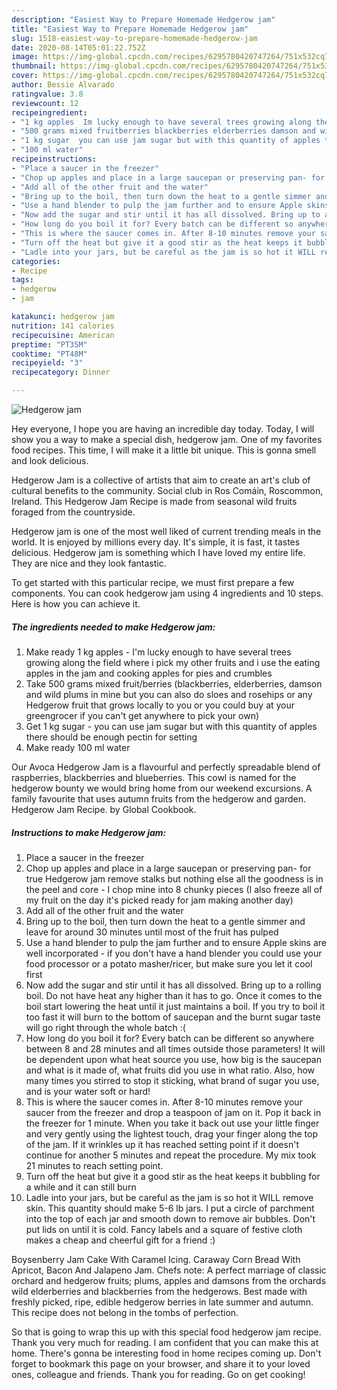 ```yaml
---
description: "Easiest Way to Prepare Homemade Hedgerow jam"
title: "Easiest Way to Prepare Homemade Hedgerow jam"
slug: 1518-easiest-way-to-prepare-homemade-hedgerow-jam
date: 2020-08-14T05:01:22.752Z
image: https://img-global.cpcdn.com/recipes/6295780420747264/751x532cq70/hedgerow-jam-recipe-main-photo.jpg
thumbnail: https://img-global.cpcdn.com/recipes/6295780420747264/751x532cq70/hedgerow-jam-recipe-main-photo.jpg
cover: https://img-global.cpcdn.com/recipes/6295780420747264/751x532cq70/hedgerow-jam-recipe-main-photo.jpg
author: Bessie Alvarado
ratingvalue: 3.8
reviewcount: 12
recipeingredient:
- "1 kg apples  Im lucky enough to have several trees growing along the field where i pick my other fruits and i use the eating apples in the jam and cooking apples for pies and crumbles"
- "500 grams mixed fruitberries blackberries elderberries damson and wild plums in mine but you can also do sloes and rosehips or any Hedgerow fruit that grows locally to you or you could buy at your greengrocer if you cant get anywhere to pick your own"
- "1 kg sugar  you can use jam sugar but with this quantity of apples there should be enough pectin for setting"
- "100 ml water"
recipeinstructions:
- "Place a saucer in the freezer"
- "Chop up apples and place in a large saucepan or preserving pan- for true Hedgerow jam remove stalks but nothing else all the goodness is in the peel and core - I chop mine into 8 chunky pieces (I also freeze all of my fruit on the day it&#39;s picked ready for jam making another day)"
- "Add all of the other fruit and the water"
- "Bring up to the boil, then turn down the heat to a gentle simmer and leave for around 30 minutes until most of the fruit has pulped"
- "Use a hand blender to pulp the jam further and to ensure Apple skins are well incorporated - if you don&#39;t have a hand blender you could use your food processor or a potato masher/ricer, but make sure you let it cool first"
- "Now add the sugar and stir until it has all dissolved. Bring up to a rolling boil. Do not have heat any higher than it has to go. Once it comes to the boil start lowering the heat until it just maintains a boil. If you try to boil it too fast it will burn to the bottom of saucepan and the burnt sugar taste will go right through the whole batch :("
- "How long do you boil it for? Every batch can be different so anywhere between 8 and 28 minutes and all times outside those parameters! It will be dependent upon what heat source you use, how big is the saucepan and what is it made of, what fruits did you use in what ratio. Also, how many times you stirred to stop it sticking, what brand of sugar you use, and is your water soft or hard!"
- "This is where the saucer comes in. After 8-10 minutes remove your saucer from the freezer and drop a teaspoon of jam on it. Pop it back in the freezer for 1 minute. When you take it back out use your little finger and very gently using the lightest touch, drag your finger along the top of the jam. If it wrinkles up it has reached setting point if it doesn&#39;t continue for another 5 minutes and repeat the procedure. My mix took 21 minutes to reach setting point."
- "Turn off the heat but give it a good stir as the heat keeps it bubbling for a while and it can still burn"
- "Ladle into your jars, but be careful as the jam is so hot it WILL remove skin. This quantity should make 5-6 lb jars. I put a circle of parchment into the top of each jar and smooth down to remove air bubbles. Don&#39;t put lids on until it is cold. Fancy labels and a square of festive cloth makes a cheap and cheerful gift for a friend :)"
categories:
- Recipe
tags:
- hedgerow
- jam

katakunci: hedgerow jam 
nutrition: 141 calories
recipecuisine: American
preptime: "PT35M"
cooktime: "PT48M"
recipeyield: "3"
recipecategory: Dinner

---
```



![Hedgerow jam](https://img-global.cpcdn.com/recipes/6295780420747264/751x532cq70/hedgerow-jam-recipe-main-photo.jpg)

Hey everyone, I hope you are having an incredible day today. Today, I will show you a way to make a special dish, hedgerow jam. One of my favorites food recipes. This time, I will make it a little bit unique. This is gonna smell and look delicious.

Hedgerow Jam is a collective of artists that aim to create an art&#39;s club of cultural benefits to the community. Social club in Ros Comáin, Roscommon, Ireland. This Hedgerow Jam Recipe is made from seasonal wild fruits foraged from the countryside.

Hedgerow jam is one of the most well liked of current trending meals in the world. It is enjoyed by millions every day. It's simple, it is fast, it tastes delicious. Hedgerow jam is something which I have loved my entire life. They are nice and they look fantastic.


To get started with this particular recipe, we must first prepare a few components. You can cook hedgerow jam using 4 ingredients and 10 steps. Here is how you can achieve it.

<!--inarticleads1-->

##### The ingredients needed to make Hedgerow jam:

1. Make ready 1 kg apples - I&#39;m lucky enough to have several trees growing along the field where i pick my other fruits and i use the eating apples in the jam and cooking apples for pies and crumbles
1. Take 500 grams mixed fruit/berries (blackberries, elderberries, damson and wild plums in mine but you can also do sloes and rosehips or any Hedgerow fruit that grows locally to you or you could buy at your greengrocer if you can&#39;t get anywhere to pick your own)
1. Get 1 kg sugar - you can use jam sugar but with this quantity of apples there should be enough pectin for setting
1. Make ready 100 ml water


Our Avoca Hedgerow Jam is a flavourful and perfectly spreadable blend of raspberries, blackberries and blueberries. This cowl is named for the hedgerow bounty we would bring home from our weekend excursions. A family favourite that uses autumn fruits from the hedgerow and garden. Hedgerow Jam Recipe. by Global Cookbook. 

<!--inarticleads2-->

##### Instructions to make Hedgerow jam:

1. Place a saucer in the freezer
1. Chop up apples and place in a large saucepan or preserving pan- for true Hedgerow jam remove stalks but nothing else all the goodness is in the peel and core - I chop mine into 8 chunky pieces (I also freeze all of my fruit on the day it&#39;s picked ready for jam making another day)
1. Add all of the other fruit and the water
1. Bring up to the boil, then turn down the heat to a gentle simmer and leave for around 30 minutes until most of the fruit has pulped
1. Use a hand blender to pulp the jam further and to ensure Apple skins are well incorporated - if you don&#39;t have a hand blender you could use your food processor or a potato masher/ricer, but make sure you let it cool first
1. Now add the sugar and stir until it has all dissolved. Bring up to a rolling boil. Do not have heat any higher than it has to go. Once it comes to the boil start lowering the heat until it just maintains a boil. If you try to boil it too fast it will burn to the bottom of saucepan and the burnt sugar taste will go right through the whole batch :(
1. How long do you boil it for? Every batch can be different so anywhere between 8 and 28 minutes and all times outside those parameters! It will be dependent upon what heat source you use, how big is the saucepan and what is it made of, what fruits did you use in what ratio. Also, how many times you stirred to stop it sticking, what brand of sugar you use, and is your water soft or hard!
1. This is where the saucer comes in. After 8-10 minutes remove your saucer from the freezer and drop a teaspoon of jam on it. Pop it back in the freezer for 1 minute. When you take it back out use your little finger and very gently using the lightest touch, drag your finger along the top of the jam. If it wrinkles up it has reached setting point if it doesn&#39;t continue for another 5 minutes and repeat the procedure. My mix took 21 minutes to reach setting point.
1. Turn off the heat but give it a good stir as the heat keeps it bubbling for a while and it can still burn
1. Ladle into your jars, but be careful as the jam is so hot it WILL remove skin. This quantity should make 5-6 lb jars. I put a circle of parchment into the top of each jar and smooth down to remove air bubbles. Don&#39;t put lids on until it is cold. Fancy labels and a square of festive cloth makes a cheap and cheerful gift for a friend :)


Boysenberry Jam Cake With Caramel Icing. Caraway Corn Bread With Apricot, Bacon And Jalapeno Jam. Chefs note: A perfect marriage of classic orchard and hedgerow fruits; plums, apples and damsons from the orchards wild elderberries and blackberries from the hedgerows. Best made with freshly picked, ripe, edible hedgerow berries in late summer and autumn. This recipe does not belong in the tombs of perfection. 

So that is going to wrap this up with this special food hedgerow jam recipe. Thank you very much for reading. I am confident that you can make this at home. There's gonna be interesting food in home recipes coming up. Don't forget to bookmark this page on your browser, and share it to your loved ones, colleague and friends. Thank you for reading. Go on get cooking!
